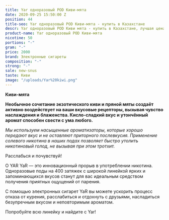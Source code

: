 ```yaml
---
title: Yar одноразовый POD Киви-мята
date: 2020-09-25 15:50:00 Z
position: 44
title-seo: Yar одноразовый POD Киви-мята - купить в Казахстане
descr: Yar одноразовый POD Киви мята - купить в Казахстане, лучшая цена.
product-name: Yar одноразовый POD Киви-мята
nicotine: 50
portions: "-"
gram: "-"
price: 2000
brand: Электронные сигареты
composition: "-"
strong: "-"
sale: new-snus
taste: Киви
image: "/uploads/Yar%20kiwi.png"
---
```


**Киви-мята**


**Необычное сочетание экзотического киви и пряной мяты создаёт активно воздействует на ваши вкусовые рецепторы, вызывая чувство наслаждения и блаженства. Кисло-сладкий вкус и утончённый аромат способен свести с ума любого.**

*Мы используем насыщенные ароматизаторы, которые хорошо передают вкус и не оставляют приторного послевкусия. Применение солевого никотина в наших подах позволяет быстро утолить никотиновый голод, не вызывая при этом тротхит.*

Расслабься и почувствуй!

О YAR YaR — это инновационный прорыв в употреблении никотина. Одноразовые поды на 400 затяжек с широкой линейкой ярких и запоминающихся вкусов станут для вас идеальным средством получения приятных ощущений от парения.

С помощью электронных сигарет YaR вы можете ускорить процесс отказа от курения, расслабиться и отдохнуть с друзьями, насладиться безупречным вкусом и неповторимым ароматом.

Попробуйте всю линейку и найдите с Yar!